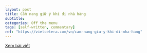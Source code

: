 ```yaml
---
layout: post
title: Cẩm nang giữ ý khi đi nhà hàng
subtitle: 
categories: Off the menu
tags: [self-written, commentary]
ref: "https://vietcetera.com/vn/cam-nang-giu-y-khi-di-nha-hang"
---
```

[Xem bài viết](https://vietcetera.com/vn/cam-nang-giu-y-khi-di-nha-hang)

